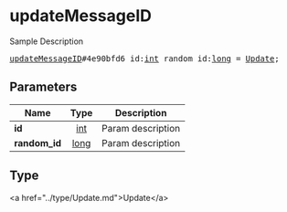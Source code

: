 # updateMessageID

Sample Description

<pre>
<a href="../constructor/updateMessageID.md">updateMessageID</a>#4e90bfd6 id:<a href="../type/int.md">int</a> random_id:<a href="../type/long.md">long</a> = <a href="../type/Update.md">Update</a>;
</pre>

## Parameters

| Name | Type | Description |
|------|:----:|-------------|
| **id** | <a href="../type/int.md">int</a> | Param description |
| **random_id** | <a href="../type/long.md">long</a> | Param description |

## Type

&lt;a href=&#34;../type/Update.md&#34;&gt;Update&lt;/a&gt;
